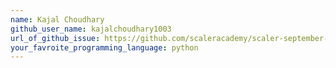 ```yaml
---
name: Kajal Choudhary
github_user_name: kajalchoudhary1003
url_of_github_issue: https://github.com/scaleracademy/scaler-september-open-source-challenge/issues/340
your_favroite_programming_language: python
---
```

